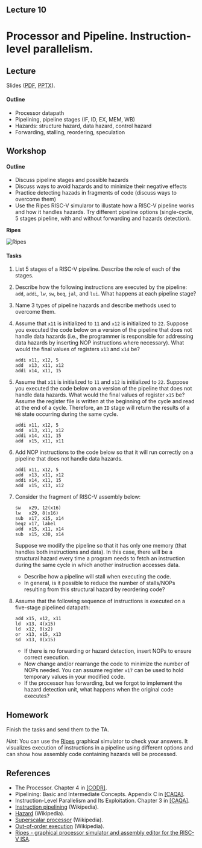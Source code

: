 Lecture 10
---

# Processor and Pipeline. Instruction-level parallelism.

## Lecture

Slides ([PDF](CA_Lecture_10.pdf), [PPTX](CA_Lecture_10.pptx)).

#### Outline

* Processor datapath
* Pipelining, pipeline stages (IF, ID, EX, MEM, WB)
* Hazards: structure hazard, data hazard, control hazard
* Forwarding, stalling, reordering, speculation  

## Workshop

#### Outline

* Discuss pipeline stages and possible hazards
* Discuss ways to avoid hazards and to minimize their negative effects
* Practice detecting hazads in fragments of code (discuss ways to overcome them)
* Use the Ripes RISC-V simularor to illustate how a RISC-V pipeline works and how it handles hazards.
  Try different pipeline options (single-cycle, 5 stages pipeline, with and without forwarding and
  hazards detection). 

__Ripes__

![Ripes](https://github.com/mortbopet/Ripes/raw/master/resources/images/animation.gif?raw=true)

#### Tasks

1. List 5 stages of a RISC-V pipeline. Describe the role of each of the stages.
1. Describe how the following instructions are executed by the pipeline:
   `add`, `addi`, `lw`, `sw`, `beq`, `jal`, and `lui`. What happens at each pipeline stage? 
1. Name 3 types of pipeline hazards and describe methods used to overcome them. 

1. Assume that `x11` is initialized to `11` and `x12` is initialized to `22`.
   Suppose you executed the code below on a version of the pipeline that does not handle data hazards
   (i.e., the programmer is responsible for addressing data hazards by inserting NOP instructions where necessary).
   What would the final values of registers `x13` and `x14` be?

   ```assembly
   addi x11, x12, 5
   add  x13, x11, x12
   addi x14, x11, 15
   ```

1. Assume that `x11` is initialized to `11` and `x12` is initialized to `22`.
   Suppose you executed the code below on a version of the pipeline that does not handle data hazards.
   What would the final values of register `x15` be?
   Assume the register file is written at the beginning of the cycle and read at the end of a cycle.
   Therefore, an `ID` stage will return the results of a `WB` state occurring during the same cycle.

   ```assembly
   addi x11, x12, 5
   add  x13, x11, x12
   addi x14, x11, 15
   add  x15, x11, x11
   ```

1. Add NOP instructions to the code below so that it will run correctly on a pipeline that does not handle data hazards.

   ```assembly
   addi x11, x12, 5
   add  x13, x11, x12
   addi x14, x11, 15
   add  x15, x13, x12
   ```

1. Consider the fragment of RISC-V assembly below:

   ```assembly
   sw   x29, 12(x16)
   lw   x29, 8(x16)
   sub  x17, x15, x14
   beqz x17, label
   add  x15, x11, x14
   sub  x15, x30, x14
   ```

   Suppose we modify the pipeline so that it has only one memory (that handles both instructions and data).
   In this case, there will be a structural hazard every time a program needs to fetch an instruction during
   the same cycle in which another instruction accesses data.

   - Describe how a pipeline will stall when executing the code.
   - In general, is it possible to reduce the number of stalls/NOPs
     resulting from this structural hazard by reordering code?

1. Assume that the following sequence of instructions is executed on a five-stage pipelined datapath:

   ```assembly
   add x15, x12, x11
   ld  x13, 4(x15)
   ld  x12, 0(x2)
   or  x13, x15, x13
   sd  x13, 0(x15)
   ```

   - If there is no forwarding or hazard detection, insert NOPs to ensure correct execution.
   - Now change and/or rearrange the code to minimize the number of NOPs needed.
     You can assume register `x17` can be used to hold temporary values in your modified code.
   - If the processor has forwarding, but we forgot to implement the hazard detection unit,
     what happens when the original code executes?

## Homework

Finish the tasks and send them to the TA.

_Hint_: You can use the [Ripes](https://github.com/mortbopet/Ripes) graphical simulator to check your answers.
It visualizes execution of instructions in a pipeline using different options and can show
how assembly code containing hazards will be processed.

## References

* The Processor. Chapter 4 in [[CODR]](../../books.md).
* Pipelining: Basic and Intermediate Concepts. Appendix C in [[CAQA]](../../books.md).
* Instruction-Level Parallelism and Its Exploitation. Chapter 3 in [[CAQA]](../../books.md).
* [Instruction pipelining](https://en.wikipedia.org/wiki/Instruction_pipelining) (Wikipedia).
* [Hazard](https://en.wikipedia.org/wiki/Hazard_%28computer_architecture%29) (Wikipedia).   
* [Superscalar processor](https://en.wikipedia.org/wiki/Superscalar_processor) (Wikipedia).
* [Out-of-order execution](https://en.wikipedia.org/wiki/Out-of-order_execution) (Wikipedia).
* [Ripes - graphical processor simulator and assembly editor for the RISC-V ISA](https://github.com/mortbopet/Ripes).
